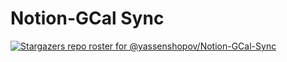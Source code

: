 # Notion-GCal Sync

[![Stargazers repo roster for @yassenshopov/Notion-GCal-Sync](https://reporoster.com/stars/yassenshopov/Notion-GCal-Sync)](https://github.com/yassenshopov/Notion-GCal-Sync/stargazers)
